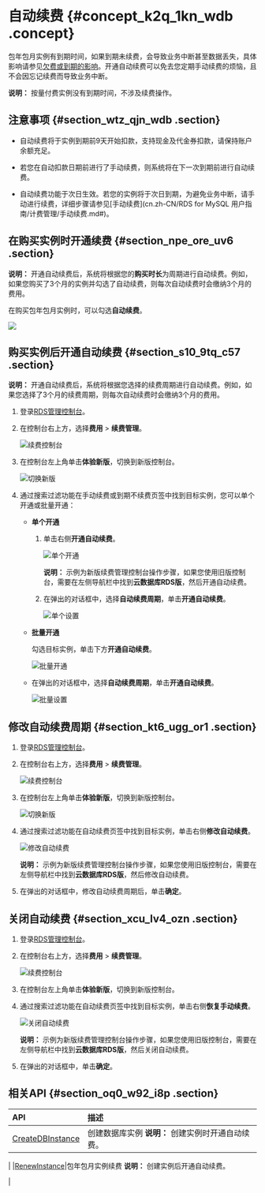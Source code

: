 # 自动续费 {#concept_k2q_1kn_wdb .concept}

包年包月实例有到期时间，如果到期未续费，会导致业务中断甚至数据丢失，具体影响请参见[欠费或到期的影响](../cn.zh-CN/云数据库RDS价格/到期或欠费的影响.md)。开通自动续费可以免去您定期手动续费的烦恼，且不会因忘记续费而导致业务中断。

**说明：** 按量付费实例没有到期时间，不涉及续费操作。

## 注意事项 {#section_wtz_qjn_wdb .section}

-   自动续费将于实例到期前9天开始扣款，支持现金及代金券扣款，请保持账户余额充足。

-   若您在自动扣款日期前进行了手动续费，则系统将在下一次到期前进行自动续费。
-   自动续费功能于次日生效。若您的实例将于次日到期，为避免业务中断，请手动进行续费，详细步骤请参见[手动续费](cn.zh-CN/RDS for MySQL 用户指南/计费管理/手动续费.md#)。

## 在购买实例时开通续费 {#section_npe_ore_uv6 .section}

**说明：** 开通自动续费后，系统将根据您的**购买时长**为周期进行自动续费。例如，如果您购买了3个月的实例并勾选了自动续费，则每次自动续费时会缴纳3个月的费用。

在购买包年包月实例时，可以勾选**自动续费**。

![](http://static-aliyun-doc.oss-cn-hangzhou.aliyuncs.com/assets/img/7890/156862747111146_zh-CN.png)

## 购买实例后开通自动续费 {#section_s10_9tq_c57 .section}

**说明：** 开通自动续费后，系统将根据您选择的续费周期进行自动续费。例如，如果您选择了3个月的续费周期，则每次自动续费时会缴纳3个月的费用。

1.  登录[RDS管理控制台](https://rds.console.aliyun.com/)。
2.  在控制台右上方，选择**费用** \> **续费管理**。

    ![续费控制台](http://static-aliyun-doc.oss-cn-hangzhou.aliyuncs.com/assets/img/41775/156862747148528_zh-CN.png)

3.  在控制台左上角单击**体验新版**，切换到新版控制台。

    ![切换新版](http://static-aliyun-doc.oss-cn-hangzhou.aliyuncs.com/assets/img/41775/156862747148529_zh-CN.png)

4.  通过搜索过滤功能在手动续费或到期不续费页签中找到目标实例，您可以单个开通或批量开通：
    -   **单个开通** 
        1.  单击右侧**开通自动续费**。

            ![单个开通](http://static-aliyun-doc.oss-cn-hangzhou.aliyuncs.com/assets/img/41774/156862747148534_zh-CN.png)

            **说明：** 示例为新版续费管理控制台操作步骤，如果您使用旧版控制台，需要在左侧导航栏中找到**云数据库RDS版**，然后开通自动续费。

        2.  在弹出的对话框中，选择**自动续费周期**，单击**开通自动续费**。

            ![单个设置](http://static-aliyun-doc.oss-cn-hangzhou.aliyuncs.com/assets/img/41774/156862747148535_zh-CN.png)

    -   **批量开通** 

        勾选目标实例，单击下方**开通自动续费**。

        ![批量开通](http://static-aliyun-doc.oss-cn-hangzhou.aliyuncs.com/assets/img/41774/156862747248536_zh-CN.png)

    -   在弹出的对话框中，选择**自动续费周期**，单击**开通自动续费**。

        ![批量设置](http://static-aliyun-doc.oss-cn-hangzhou.aliyuncs.com/assets/img/41774/156862747248537_zh-CN.png)


## 修改自动续费周期 {#section_kt6_ugg_or1 .section}

1.  登录[RDS管理控制台](https://rds.console.aliyun.com/)。
2.  在控制台右上方，选择**费用** \> **续费管理**。

    ![续费控制台](http://static-aliyun-doc.oss-cn-hangzhou.aliyuncs.com/assets/img/41775/156862747148528_zh-CN.png)

3.  在控制台左上角单击**体验新版**，切换到新版控制台。

    ![切换新版](http://static-aliyun-doc.oss-cn-hangzhou.aliyuncs.com/assets/img/41775/156862747148529_zh-CN.png)

4.  通过搜索过滤功能在自动续费页签中找到目标实例，单击右侧**修改自动续费**。

    ![修改自动续费](http://static-aliyun-doc.oss-cn-hangzhou.aliyuncs.com/assets/img/41774/156862747248538_zh-CN.png)

    **说明：** 示例为新版续费管理控制台操作步骤，如果您使用旧版控制台，需要在左侧导航栏中找到**云数据库RDS版**，然后修改自动续费。

5.  在弹出的对话框中，修改自动续费周期后，单击**确定**。

## 关闭自动续费 {#section_xcu_lv4_ozn .section}

1.  登录[RDS管理控制台](https://rds.console.aliyun.com/)。
2.  在控制台右上方，选择**费用** \> **续费管理**。

    ![续费控制台](http://static-aliyun-doc.oss-cn-hangzhou.aliyuncs.com/assets/img/41775/156862747148528_zh-CN.png)

3.  在控制台左上角单击**体验新版**，切换到新版控制台。
4.  通过搜索过滤功能在自动续费页签中找到目标实例，单击右侧**恢复手动续费**。

    ![关闭自动续费](http://static-aliyun-doc.oss-cn-hangzhou.aliyuncs.com/assets/img/41774/156862747248539_zh-CN.png)

    **说明：** 示例为新版续费管理控制台操作步骤，如果您使用旧版控制台，需要在左侧导航栏中找到**云数据库RDS版**，然后关闭自动续费。

5.  在弹出的对话框中，单击**确定**。

## 相关API {#section_oq0_w92_i8p .section}

|API|描述|
|:--|:-|
|[CreateDBInstance](../cn.zh-CN/API参考/实例管理/CreateDBInstance.md#)|创建数据库实例 **说明：** 创建实例时开通自动续费。

 |
|[RenewInstance](../cn.zh-CN/API参考/实例管理/RenewInstance.md#)|包年包月实例续费 **说明：** 创建实例后开通自动续费。

 |

